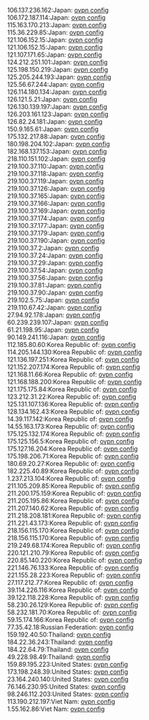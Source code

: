 106.137.236.162:Japan: [ovpn config](vpn/106_137_236_162.ovpn)  
106.172.187.114:Japan: [ovpn config](vpn/106_172_187_114.ovpn)  
115.163.170.213:Japan: [ovpn config](vpn/115_163_170_213.ovpn)  
115.36.229.85:Japan: [ovpn config](vpn/115_36_229_85.ovpn)  
121.106.152.15:Japan: [ovpn config](vpn/121_106_152_15.ovpn)  
121.106.152.15:Japan: [ovpn config](vpn/121_106_152_15.ovpn)  
121.107.171.65:Japan: [ovpn config](vpn/121_107_171_65.ovpn)  
124.212.251.101:Japan: [ovpn config](vpn/124_212_251_101.ovpn)  
125.198.150.219:Japan: [ovpn config](vpn/125_198_150_219.ovpn)  
125.205.244.193:Japan: [ovpn config](vpn/125_205_244_193.ovpn)  
125.56.67.244:Japan: [ovpn config](vpn/125_56_67_244.ovpn)  
126.114.180.134:Japan: [ovpn config](vpn/126_114_180_134.ovpn)  
126.121.5.21:Japan: [ovpn config](vpn/126_121_5_21.ovpn)  
126.130.139.197:Japan: [ovpn config](vpn/126_130_139_197.ovpn)  
126.203.161.123:Japan: [ovpn config](vpn/126_203_161_123.ovpn)  
126.82.24.181:Japan: [ovpn config](vpn/126_82_24_181.ovpn)  
150.9.165.61:Japan: [ovpn config](vpn/150_9_165_61.ovpn)  
175.132.217.88:Japan: [ovpn config](vpn/175_132_217_88.ovpn)  
180.198.204.102:Japan: [ovpn config](vpn/180_198_204_102.ovpn)  
182.168.137.153:Japan: [ovpn config](vpn/182_168_137_153.ovpn)  
218.110.151.102:Japan: [ovpn config](vpn/218_110_151_102.ovpn)  
219.100.37.110:Japan: [ovpn config](vpn/219_100_37_110.ovpn)  
219.100.37.118:Japan: [ovpn config](vpn/219_100_37_118.ovpn)  
219.100.37.119:Japan: [ovpn config](vpn/219_100_37_119.ovpn)  
219.100.37.126:Japan: [ovpn config](vpn/219_100_37_126.ovpn)  
219.100.37.165:Japan: [ovpn config](vpn/219_100_37_165.ovpn)  
219.100.37.166:Japan: [ovpn config](vpn/219_100_37_166.ovpn)  
219.100.37.169:Japan: [ovpn config](vpn/219_100_37_169.ovpn)  
219.100.37.174:Japan: [ovpn config](vpn/219_100_37_174.ovpn)  
219.100.37.177:Japan: [ovpn config](vpn/219_100_37_177.ovpn)  
219.100.37.179:Japan: [ovpn config](vpn/219_100_37_179.ovpn)  
219.100.37.190:Japan: [ovpn config](vpn/219_100_37_190.ovpn)  
219.100.37.2:Japan: [ovpn config](vpn/219_100_37_2.ovpn)  
219.100.37.24:Japan: [ovpn config](vpn/219_100_37_24.ovpn)  
219.100.37.29:Japan: [ovpn config](vpn/219_100_37_29.ovpn)  
219.100.37.54:Japan: [ovpn config](vpn/219_100_37_54.ovpn)  
219.100.37.56:Japan: [ovpn config](vpn/219_100_37_56.ovpn)  
219.100.37.81:Japan: [ovpn config](vpn/219_100_37_81.ovpn)  
219.100.37.90:Japan: [ovpn config](vpn/219_100_37_90.ovpn)  
219.102.5.75:Japan: [ovpn config](vpn/219_102_5_75.ovpn)  
219.110.67.42:Japan: [ovpn config](vpn/219_110_67_42.ovpn)  
27.94.92.178:Japan: [ovpn config](vpn/27_94_92_178.ovpn)  
60.239.239.107:Japan: [ovpn config](vpn/60_239_239_107.ovpn)  
61.21.198.95:Japan: [ovpn config](vpn/61_21_198_95.ovpn)  
90.149.241.116:Japan: [ovpn config](vpn/90_149_241_116.ovpn)  
112.185.80.60:Korea Republic of: [ovpn config](vpn/112_185_80_60.ovpn)  
114.205.144.130:Korea Republic of: [ovpn config](vpn/114_205_144_130.ovpn)  
121.136.197.251:Korea Republic of: [ovpn config](vpn/121_136_197_251.ovpn)  
121.152.207.174:Korea Republic of: [ovpn config](vpn/121_152_207_174.ovpn)  
121.168.11.66:Korea Republic of: [ovpn config](vpn/121_168_11_66.ovpn)  
121.168.188.200:Korea Republic of: [ovpn config](vpn/121_168_188_200.ovpn)  
121.175.175.84:Korea Republic of: [ovpn config](vpn/121_175_175_84.ovpn)  
123.212.31.22:Korea Republic of: [ovpn config](vpn/123_212_31_22.ovpn)  
125.131.107.136:Korea Republic of: [ovpn config](vpn/125_131_107_136.ovpn)  
128.134.162.43:Korea Republic of: [ovpn config](vpn/128_134_162_43.ovpn)  
14.39.117.142:Korea Republic of: [ovpn config](vpn/14_39_117_142.ovpn)  
14.55.163.173:Korea Republic of: [ovpn config](vpn/14_55_163_173.ovpn)  
175.125.132.174:Korea Republic of: [ovpn config](vpn/175_125_132_174.ovpn)  
175.125.156.5:Korea Republic of: [ovpn config](vpn/175_125_156_5.ovpn)  
175.127.16.204:Korea Republic of: [ovpn config](vpn/175_127_16_204.ovpn)  
175.198.206.71:Korea Republic of: [ovpn config](vpn/175_198_206_71.ovpn)  
180.69.20.27:Korea Republic of: [ovpn config](vpn/180_69_20_27.ovpn)  
182.225.40.89:Korea Republic of: [ovpn config](vpn/182_225_40_89.ovpn)  
1.237.213.104:Korea Republic of: [ovpn config](vpn/1_237_213_104.ovpn)  
211.105.209.85:Korea Republic of: [ovpn config](vpn/211_105_209_85.ovpn)  
211.200.175.159:Korea Republic of: [ovpn config](vpn/211_200_175_159.ovpn)  
211.205.195.86:Korea Republic of: [ovpn config](vpn/211_205_195_86.ovpn)  
211.207.140.62:Korea Republic of: [ovpn config](vpn/211_207_140_62.ovpn)  
211.218.208.181:Korea Republic of: [ovpn config](vpn/211_218_208_181.ovpn)  
211.221.43.173:Korea Republic of: [ovpn config](vpn/211_221_43_173.ovpn)  
218.156.115.170:Korea Republic of: [ovpn config](vpn/218_156_115_170.ovpn)  
218.156.115.170:Korea Republic of: [ovpn config](vpn/218_156_115_170.ovpn)  
219.249.68.174:Korea Republic of: [ovpn config](vpn/219_249_68_174.ovpn)  
220.121.210.79:Korea Republic of: [ovpn config](vpn/220_121_210_79.ovpn)  
220.85.140.220:Korea Republic of: [ovpn config](vpn/220_85_140_220.ovpn)  
221.146.76.133:Korea Republic of: [ovpn config](vpn/221_146_76_133.ovpn)  
221.155.28.223:Korea Republic of: [ovpn config](vpn/221_155_28_223.ovpn)  
27.117.212.77:Korea Republic of: [ovpn config](vpn/27_117_212_77.ovpn)  
39.114.226.116:Korea Republic of: [ovpn config](vpn/39_114_226_116.ovpn)  
39.122.118.228:Korea Republic of: [ovpn config](vpn/39_122_118_228.ovpn)  
58.230.26.129:Korea Republic of: [ovpn config](vpn/58_230_26_129.ovpn)  
58.232.181.70:Korea Republic of: [ovpn config](vpn/58_232_181_70.ovpn)  
59.15.174.166:Korea Republic of: [ovpn config](vpn/59_15_174_166.ovpn)  
77.35.42.18:Russian Federation: [ovpn config](vpn/77_35_42_18.ovpn)  
159.192.40.50:Thailand: [ovpn config](vpn/159_192_40_50.ovpn)  
184.22.36.243:Thailand: [ovpn config](vpn/184_22_36_243.ovpn)  
184.22.64.79:Thailand: [ovpn config](vpn/184_22_64_79.ovpn)  
49.228.98.49:Thailand: [ovpn config](vpn/49_228_98_49.ovpn)  
159.89.195.223:United States: [ovpn config](vpn/159_89_195_223.ovpn)  
173.198.248.39:United States: [ovpn config](vpn/173_198_248_39.ovpn)  
23.164.240.140:United States: [ovpn config](vpn/23_164_240_140.ovpn)  
76.146.230.95:United States: [ovpn config](vpn/76_146_230_95.ovpn)  
98.246.112.203:United States: [ovpn config](vpn/98_246_112_203.ovpn)  
113.190.212.197:Viet Nam: [ovpn config](vpn/113_190_212_197.ovpn)  
1.55.162.86:Viet Nam: [ovpn config](vpn/1_55_162_86.ovpn)  
